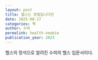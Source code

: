 ```yaml
---
layout: post
title: 헬스는 쪼렙입니다만
date: 2025-08-17
categories: 책
author: 수피
permalink: health-newbie
publication_year: 2023
---
```



헬스의 정석으로 알려진 수피의 헬스 입문서이다.

